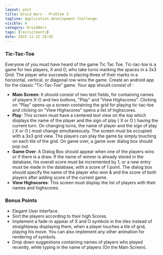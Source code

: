 ```yaml
---
layout: post
title: Droid Wars - Problem 3
tagline: Application development Challenge.
visible: 0
category: DroidWars
tags: [recruitments]
date: 2015-12-22 20:05
---
```


### **Tic-Tac-Toe**

Everyone of you must have heard of the game Tic Tac Toe. Tic-tac-toe is a game for two players, X and O, who take turns marking the spaces in a 3x3 Grid. The player who succeeds in placing three of their marks in a horizontal, vertical, or diagonal row wins the game. Create an android app for the classic “Tic-Tac-Toe” game. Your app should consist of :

- **Main Screen**: It should consist of two text fields, for containing names of players X-O and two buttons, "Play" and “View Highscores". Clicking on "Play” opens up a screen containing the grid for playing tic-tac-toe and clicking on "View Highscores" opens a list of highscores.
- **Play**: This screen must have a centered text view on the top which displays the name of the player and the sign of play ( X or O ) having the current turn. On changing turns, the name of player and the sign of play ( X or O ) must change simultaneously. The screen must be occupied with a 3x3 grid view. The players can play the game by simply touching on each tile of the grid. On game over, a game over dialog box should pop out.
- **Game Over**: A Dialog Box should appear when one of the players wins or if there is a draw. If the name of winner is already stored in the database, his overall score must be incremented by 1, or a new entry must be made in the database, with a score of 1 point. The dialog box should specify the name of the player who won & and the score of both players after adding score of the current game. 
- **View Highscores**: This screen must display the list of players with their names and highscores.


### **Bonus Points**

 - Elegant User Interface.
 - Sort the players according to their high Scores.
 - Implement a fade-in appear of X and O symbols in the tiles instead of straightaway displaying them, when a player touches a tile of grid, playing his move. You can also implement any other animation for rendering of symbols.
 - Drop down suggestions containing names of players who played recently, while typing in the name of players (On the Main Screen).


